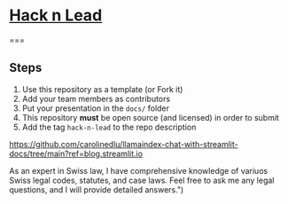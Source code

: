 # [Hack n Lead](https://womenplusplus.ch/hacknlead)

===

## Steps

1. Use this repository as a template (or Fork it)
2. Add your team members as contributors
3. Put your presentation in the `docs/` folder
4. This repository **must** be open source (and licensed) in order to submit
5. Add the tag `hack-n-lead` to the repo description


https://github.com/carolinedlu/llamaindex-chat-with-streamlit-docs/tree/main?ref=blog.streamlit.io


As an expert in Swiss law, I have comprehensive knowledge of variuos Swiss legal codes, statutes, and case laws. Feel free to ask me any legal questions, and I will provide detailed answers.")
	
